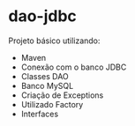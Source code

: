 # dao-jdbc
Projeto básico utilizando:
- Maven
- Conexão com o banco JDBC
- Classes DAO
- Banco MySQL
- Criação de Exceptions
- Utilizado Factory
- Interfaces
